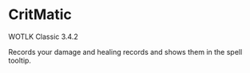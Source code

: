 # CritMatic
WOTLK Classic 3.4.2

Records your damage and healing records and shows them in the spell tooltip.
